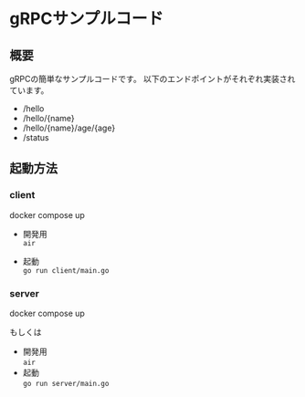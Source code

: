 
# gRPCサンプルコード

## 概要
gRPCの簡単なサンプルコードです。
以下のエンドポイントがそれぞれ実装されています。

- /hello
- /hello/{name}
- /hello/{name}/age/{age}
- /status

## 起動方法




### client 

docker compose up


- 開発用  
`air`  

- 起動  
`go run client/main.go`

### server

docker compose up

もしくは

- 開発用  
`air`  
- 起動  
`go run server/main.go`



